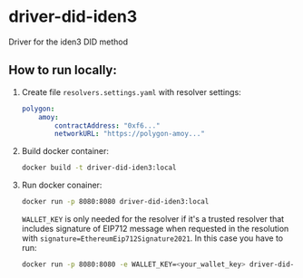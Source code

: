 # driver-did-iden3
Driver for the iden3 DID method

## How to run locally:
1. Create file `resolvers.settings.yaml` with resolver settings:
    ```yaml
    polygon:
        amoy:
            contractAddress: "0xf6..."
            networkURL: "https://polygon-amoy..."
    ```
2. Build docker container:
    ```bash
    docker build -t driver-did-iden3:local
    ```
3. Run docker conainer:
    ```bash
    docker run -p 8080:8080 driver-did-iden3:local
    ```
    
    `WALLET_KEY` is only needed for the resolver if it's a trusted resolver that includes signature of EIP712 message when requested in the resolution with `signature=EthereumEip712Signature2021`.
    In this case you have to run:
    ```bash
    docker run -p 8080:8080 -e WALLET_KEY=<your_wallet_key> driver-did-iden3:local
    ```
